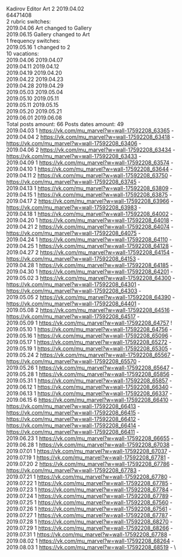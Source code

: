Kadirov	Editor Art 2 2019.04.02\
64471408\
2 rubric switches:\
2019.04.06 Art changed to Gallery \
2019.06.15 Gallery changed to Art \
1 frequency switches:\
2019.05.16 1 changed to 2 \
10 vacations:\
2019.04.06 2019.04.07 \
2019.04.11 2019.04.12 \
2019.04.19 2019.04.20 \
2019.04.22 2019.04.23 \
2019.04.28 2019.04.29 \
2019.05.03 2019.05.04 \
2019.05.10 2019.05.11 \
2019.05.11 2019.05.15 \
2019.05.20 2019.05.21 \
2019.06.01 2019.06.08 \
Total posts amount: 66	Posts dates amount: 49\
2019.04.03 1 https://vk.com/mu_marvel?w=wall-17592208_63365 - \
2019.04.04 2 https://vk.com/mu_marvel?w=wall-17592208_63418 - https://vk.com/mu_marvel?w=wall-17592208_63406 - \
2019.04.06 2 https://vk.com/mu_marvel?w=wall-17592208_63434 - https://vk.com/mu_marvel?w=wall-17592208_63433 - \
2019.04.09 1 https://vk.com/mu_marvel?w=wall-17592208_63574 - \
2019.04.10 1 https://vk.com/mu_marvel?w=wall-17592208_63644 - \
2019.04.11 2 https://vk.com/mu_marvel?w=wall-17592208_63750 - https://vk.com/mu_marvel?w=wall-17592208_63745 - \
2019.04.13 1 https://vk.com/mu_marvel?w=wall-17592208_63809 - \
2019.04.15 1 https://vk.com/mu_marvel?w=wall-17592208_63875 - \
2019.04.17 2 https://vk.com/mu_marvel?w=wall-17592208_63966 - https://vk.com/mu_marvel?w=wall-17592208_63983 - \
2019.04.18 1 https://vk.com/mu_marvel?w=wall-17592208_64002 - \
2019.04.20 1 https://vk.com/mu_marvel?w=wall-17592208_64018 - \
2019.04.21 2 https://vk.com/mu_marvel?w=wall-17592208_64074 - https://vk.com/mu_marvel?w=wall-17592208_64075 - \
2019.04.24 1 https://vk.com/mu_marvel?w=wall-17592208_64110 - \
2019.04.25 1 https://vk.com/mu_marvel?w=wall-17592208_64128 - \
2019.04.27 2 https://vk.com/mu_marvel?w=wall-17592208_64154 - https://vk.com/mu_marvel?w=wall-17592208_64153 - \
2019.04.28 1 https://vk.com/mu_marvel?w=wall-17592208_64185 - \
2019.04.30 1 https://vk.com/mu_marvel?w=wall-17592208_64201 - \
2019.05.02 3 https://vk.com/mu_marvel?w=wall-17592208_64300 - https://vk.com/mu_marvel?w=wall-17592208_64301 - https://vk.com/mu_marvel?w=wall-17592208_64303 - \
2019.05.05 2 https://vk.com/mu_marvel?w=wall-17592208_64390 - https://vk.com/mu_marvel?w=wall-17592208_64401 - \
2019.05.08 2 https://vk.com/mu_marvel?w=wall-17592208_64516 - https://vk.com/mu_marvel?w=wall-17592208_64517 - \
2019.05.09 1 https://vk.com/mu_marvel?w=wall-17592208_64757 ! \
2019.05.10 1 https://vk.com/mu_marvel?w=wall-17592208_64756 - \
2019.05.16 1 https://vk.com/mu_marvel?w=wall-17592208_65096 - \
2019.05.17 1 https://vk.com/mu_marvel?w=wall-17592208_65272 - \
2019.05.19 1 https://vk.com/mu_marvel?w=wall-17592208_65305 - \
2019.05.24 2 https://vk.com/mu_marvel?w=wall-17592208_65567 - https://vk.com/mu_marvel?w=wall-17592208_65570 - \
2019.05.26 1 https://vk.com/mu_marvel?w=wall-17592208_65647 - \
2019.05.28 1 https://vk.com/mu_marvel?w=wall-17592208_65856 - \
2019.05.31 1 https://vk.com/mu_marvel?w=wall-17592208_65857 - \
2019.06.12 1 https://vk.com/mu_marvel?w=wall-17592208_66340 - \
2019.06.13 1 https://vk.com/mu_marvel?w=wall-17592208_66337 - \
2019.06.15 6 https://vk.com/mu_marvel?w=wall-17592208_66410 - https://vk.com/mu_marvel?w=wall-17592208_66413 - https://vk.com/mu_marvel?w=wall-17592208_66415 - https://vk.com/mu_marvel?w=wall-17592208_66412 - https://vk.com/mu_marvel?w=wall-17592208_66414 - https://vk.com/mu_marvel?w=wall-17592208_66411 - \
2019.06.23 1 https://vk.com/mu_marvel?w=wall-17592208_66655 - \
2019.06.28 1 https://vk.com/mu_marvel?w=wall-17592208_67038 - \
2019.07.01 1 https://vk.com/mu_marvel?w=wall-17592208_67037 - \
2019.07.19 1 https://vk.com/mu_marvel?w=wall-17592208_67781 - \
2019.07.20 2 https://vk.com/mu_marvel?w=wall-17592208_67786 - https://vk.com/mu_marvel?w=wall-17592208_67783 - \
2019.07.21 1 https://vk.com/mu_marvel?w=wall-17592208_67780 - \
2019.07.22 1 https://vk.com/mu_marvel?w=wall-17592208_67785 - \
2019.07.23 1 https://vk.com/mu_marvel?w=wall-17592208_67784 - \
2019.07.24 1 https://vk.com/mu_marvel?w=wall-17592208_67789 - \
2019.07.25 1 https://vk.com/mu_marvel?w=wall-17592208_67560 - \
2019.07.26 1 https://vk.com/mu_marvel?w=wall-17592208_67561 - \
2019.07.27 1 https://vk.com/mu_marvel?w=wall-17592208_67787 - \
2019.07.28 1 https://vk.com/mu_marvel?w=wall-17592208_68270 - \
2019.07.29 1 https://vk.com/mu_marvel?w=wall-17592208_68266 - \
2019.07.31 1 https://vk.com/mu_marvel?w=wall-17592208_67788 - \
2019.08.02 1 https://vk.com/mu_marvel?w=wall-17592208_68264 - \
2019.08.03 1 https://vk.com/mu_marvel?w=wall-17592208_68519 - \
